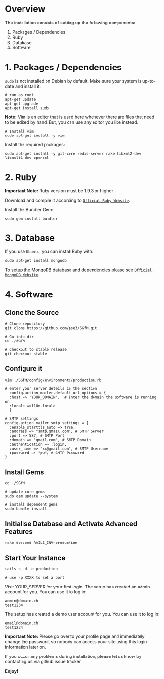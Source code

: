 # Overview

The installation consists of setting up the following components:

1. Packages / Dependencies
2. Ruby
3. Database
4. Software


# 1. Packages / Dependencies

`sudo` is not installed on Debian by default. Make sure your system is
up-to-date and install it.

    # run as root
    apt-get update
    apt-get upgrade
    apt-get install sudo

**Note:**
Vim is an editor that is used here whenever there are files that need to be
edited by hand. But, you can use any editor you like instead.

    # Install vim
    sudo apt-get install -y vim

Install the required packages:

    sudo apt-get install -y git-core redis-server rake libxml2-dev libxslt1-dev openssl


# 2. Ruby

**Important Note:**
Ruby version must be 1.9.3 or higher

Download and compile it according to [`Official Ruby Website`](http://ruby-lang.org).

    

Install the Bundler Gem:

    sudo gem install bundler




# 3. Database
If you use `Ubuntu`, you can install Ruby with:

    sudo apt-get install mongodb

To setup the MongoDB database and dependencies please see [`Official MongoDB Website`](http://www.mongodb.org/).


# 4. Software


## Clone the Source

    # Clone repository
    git clone https://github.com/pse3/SGfM.git

    # Go into dir
    cd ./SGfM

    # Checkout to stable release
    git checkout stable


## Configure it

    vim ./SGfM/config/environments/production.rb

    # enter your server deteils in the section
      config.action_mailer.default_url_options = { 
      :host => 'YOUR_DOMAIN',  # Enter the domain the software is running on
      :locale =>I18n.locale 
      }

    # SMTP settings
    config.action_mailer.smtp_settings = {
      :enable_starttls_auto => true,
      :address => "smtp.gmail.com", # SMTP Server
      :port => 587, # SMTP Port
      :domain => "gmail.com", # SMTP Domain
      :authentication => :login,
      :user_name => "xx@gmail.com", # SMTP Username
      :password => "pw", # SMTP Password
    }



## Install Gems

    cd ./SGfM

    # update core gems
    sudo gem update --system

    # install dependent gems
    sudo bundle install 
   


## Initialise Database and Activate Advanced Features

    rake db:seed RAILS_ENV=production


## Start Your Instance

    rails s -d -e production 
    
    # use -p XXXX to set a port



Visit YOUR_SERVER for your first login.
The setup has created an admin account for you. You can use it to log in:

    admin@domain.ch
    test1234
    
The setup has created a demo user account for you. You can use it to log in:

    email@domain.ch
    test1234

**Important Note:**
Please go over to your profile page and immediately change the password, so
nobody can access your site using this login information later on.

If you occur any problems during installation, please let us know by contacting us via github issue tracker

**Enjoy!**
